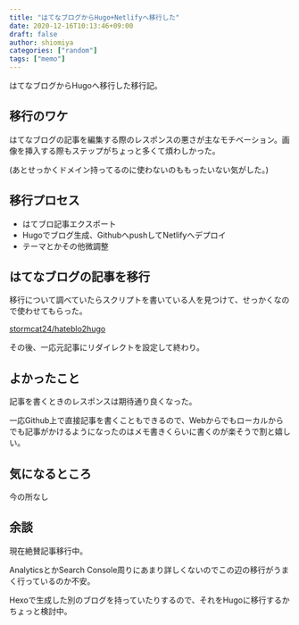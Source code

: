 ```yaml
---
title: "はてなブログからHugo+Netlifyへ移行した"
date: 2020-12-16T10:13:46+09:00
draft: false
author: shiomiya
categories: ["random"]
tags: ["memo"]
---
```


はてなブログからHugoへ移行した移行記。

## 移行のワケ

はてなブログの記事を編集する際のレスポンスの悪さが主なモチベーション。画像を挿入する際もステップがちょっと多くて煩わしかった。

(あとせっかくドメイン持ってるのに使わないのももったいない気がした。)

## 移行プロセス

- はてブロ記事エクスポート
- Hugoでブログ生成、GithubへpushしてNetlifyへデプロイ
- テーマとかその他微調整

## はてなブログの記事を移行

移行について調べていたらスクリプトを書いている人を見つけて、せっかくなので使わせてもらった。

[stormcat24/hateblo2hugo](https://github.com/stormcat24/hateblo2hugo)

その後、一応元記事にリダイレクトを設定して終わり。

## よかったこと

記事を書くときのレスポンスは期待通り良くなった。

一応Github上で直接記事を書くこともできるので、Webからでもローカルからでも記事がかけるようになったのはメモ書きくらいに書くのが楽そうで割と嬉しい。

## 気になるところ

今の所なし

## 余談

現在絶賛記事移行中。

AnalyticsとかSearch Console周りにあまり詳しくないのでこの辺の移行がうまく行っているのか不安。

Hexoで生成した別のブログを持っていたりするので、それをHugoに移行するかちょっと検討中。